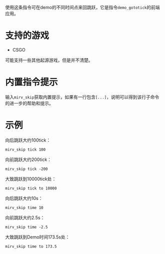 使用这条指令可在demo的不同时间点来回跳跃，它是指令`demo_gototick`的前端应用。

# 支持的游戏

* CSGO

可能支持一些其他起源游戏，但是并不清楚。

# 内置指令提示

输入`mirv_skip`获取内置提示，如果有一行包含`[...]`，说明可以得到该行子命令的进一步的帮助和提示。

# 示例

向后跳跃大约100tick：

```
mirv_skip tick 100
```

向前跳跃大约200tick：

```
mirv_skip tick -200
```

大致跳跃到10000tick处：

```
mirv_skip tick to 10000
```

向后跳跃大约10s：

```
mirv_skip time 10
```

向前跳跃大约2.5s：

```
mirv_skip time -2.5
```

大致跳跃到Demo时间173.5s处：

```
mirv_skip time to 173.5
```